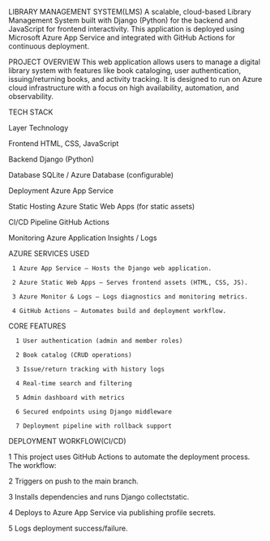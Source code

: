 LIBRARY MANAGEMENT SYSTEM(LMS)
A scalable, cloud-based Library Management System built with Django (Python) for the backend and JavaScript for frontend interactivity. 
This application is deployed using Microsoft Azure App Service and integrated with GitHub Actions for continuous deployment.

PROJECT OVERVIEW 
This web application allows users to manage a digital library system with features like
book cataloging, user authentication, issuing/returning books, and activity tracking.
It is designed to run on Azure cloud infrastructure with a focus on high availability, automation, 
and observability.

TECH STACK 










Layer	                                                                                                          Technology















 
Frontend	                                                                                                          HTML, CSS, JavaScript

















Backend	                                                                                                            Django (Python)




















 
Database                  	                                                                                       SQLite / Azure Database (configurable)





















Deployment                      	                                                                                 Azure App Service



















Static Hosting              	                                                                                 Azure Static Web Apps (for static assets)
























CI/CD Pipeline                  	                                                                           GitHub Actions

























Monitoring                                                                                                 	Azure Application Insights / Logs

AZURE SERVICES USED 



     1 Azure App Service – Hosts the Django web application.

     2 Azure Static Web Apps – Serves frontend assets (HTML, CSS, JS).

     3 Azure Monitor & Logs – Logs diagnostics and monitoring metrics.

     4 GitHub Actions – Automates build and deployment workflow.

 CORE FEATURES

      1 User authentication (admin and member roles)

      2 Book catalog (CRUD operations)

      3 Issue/return tracking with history logs

      4 Real-time search and filtering

      5 Admin dashboard with metrics

      6 Secured endpoints using Django middleware

      7 Deployment pipeline with rollback support

DEPLOYMENT WORKFLOW(CI/CD)


  1 This project uses GitHub Actions to automate the deployment process. The workflow:

  
  2  Triggers on push to the main branch.

  
  3 Installs dependencies and runs Django collectstatic.

  
  4 Deploys to Azure App Service via publishing profile secrets.

  
  5 Logs deployment success/failure.
 

 




